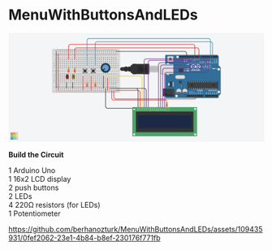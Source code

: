 # MenuWithButtonsAndLEDs

<img src="https://github.com/berhanozturk/MenuWithButtonsAndLEDs/blob/main/MenuWithButtonsAndLEDs.png">

**Build the Circuit**

1 Arduino Uno <br>
1 16x2 LCD display <br>
2 push buttons <br>
2 LEDs <br>
4 220Ω resistors (for LEDs) <br>
1 Potentiometer <br>



https://github.com/berhanozturk/MenuWithButtonsAndLEDs/assets/109435931/0fef2062-23e1-4b84-b8ef-230176f771fb

